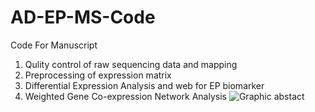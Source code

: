 # AD-EP-MS-Code
Code For Manuscript
1. Qulity control of raw sequencing data and mapping
2. Preprocessing of expression matrix
3. Differential Expression Analysis and web for EP biomarker
4. Weighted Gene Co-expression Network Analysis
![Graphic abstact](https://github.com/user-attachments/assets/9414c0b4-1fa6-483e-87a2-1d516bf71f1d)
